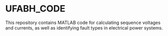 # UFABH_CODE
This repository contains MATLAB code for calculating sequence voltages and currents, as well as identifying fault types in electrical power systems.
